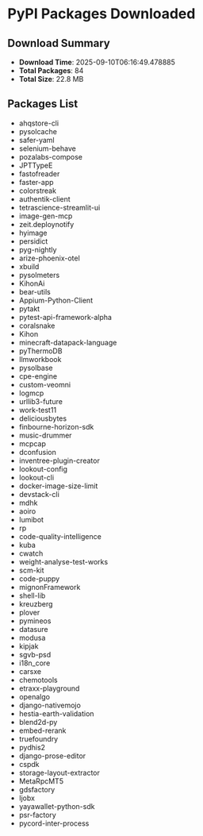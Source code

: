 # PyPI Packages Downloaded

## Download Summary
- **Download Time**: 2025-09-10T06:16:49.478885
- **Total Packages**: 84
- **Total Size**: 22.8 MB

## Packages List
- ahqstore-cli
- pysolcache
- safer-yaml
- selenium-behave
- pozalabs-compose
- JPTTypeE
- fastofreader
- faster-app
- colorstreak
- authentik-client
- tetrascience-streamlit-ui
- image-gen-mcp
- zeit.deploynotify
- hyimage
- persidict
- pyg-nightly
- arize-phoenix-otel
- xbuild
- pysolmeters
- KihonAi
- bear-utils
- Appium-Python-Client
- pytakt
- pytest-api-framework-alpha
- coralsnake
- Kihon
- minecraft-datapack-language
- pyThermoDB
- llmworkbook
- pysolbase
- cpe-engine
- custom-veomni
- logmcp
- urllib3-future
- work-test11
- deliciousbytes
- finbourne-horizon-sdk
- music-drummer
- mcpcap
- dconfusion
- inventree-plugin-creator
- lookout-config
- lookout-cli
- docker-image-size-limit
- devstack-cli
- mdhk
- aoiro
- lumibot
- rp
- code-quality-intelligence
- kuba
- cwatch
- weight-analyse-test-works
- scm-kit
- code-puppy
- mignonFramework
- shell-lib
- kreuzberg
- plover
- pymineos
- datasure
- modusa
- kipjak
- sgvb-psd
- i18n_core
- carsxe
- chemotools
- etraxx-playground
- openalgo
- django-nativemojo
- hestia-earth-validation
- blend2d-py
- embed-rerank
- truefoundry
- pydhis2
- django-prose-editor
- cspdk
- storage-layout-extractor
- MetaRpcMT5
- gdsfactory
- ljobx
- yayawallet-python-sdk
- psr-factory
- pycord-inter-process
